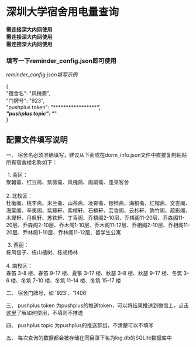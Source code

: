 # 深圳大学宿舍用电量查询

**需连接深大内网使用**  
**需连接深大内网使用**  
**需连接深大内网使用**  

### 填写一下reminder_config.json即可使用

*reminder_config.json填写示例*  
  
{  
    "宿舍名": "风槐斋",  
    "门牌号": "923",  
    "pushplus token": "********************",  
    "pushplus topic": "***"  
}  


## 配置文件填写说明

一、 宿舍名必须准确填写，建议从下面或在dorm_info.json文件中直接复制粘贴
	所有宿舍楼名称如下：

​	1. 斋区：  
​		聚翰斋、红豆斋、紫薇斋、风槐斋、雨鹃斋、蓬莱客舍  
​  
​	2. 北校区：  
​		杜衡阁、桃李斋、米兰斋、山茶斋、凌霄斋、银桦斋、海桐斋、红榴斋、文杏阁、海棠阁、辛夷阁、紫藤轩、紫檀轩、石楠轩、芸香阁、云杉轩、韵竹阁、疏影阁、木犀轩、丹枫轩、苏铁轩、丁香阁、乔梧阁2-10层、乔梧阁11-20层、乔森阁11-20层、乔森阁2-10层、乔木阁1-10层、乔木阁11-12层、乔相阁2-10层、乔相阁11-20层、乔林阁1-10层、乔林阁11-12层、留学生公寓  
  
​	3. 西丽：  
​		栋风信子、栋山楂树、栋胡杨林  
​  
​	4. 南校区：  
​		春笛 3-8 楼、春笛 9-17 楼、夏筝 3-17 楼、秋瑟 3-8 楼、秋瑟 9-17 楼、冬筑 3-6 楼、冬筑 7-10 楼、冬筑 11-14 楼、冬筑 15-17 楼  
  
二、 宿舍门牌号，如 '923'、'1406'

三、 pushplus token 为pushplus的推送token，可以将结果推送到微信上，点击[这里](pushplus.plus)了解如何使用，不填则不推送

四、 pushplus topic 为pushplus的推送群组，不清楚可以不填写

五、 每次查询的数据都会被存储在同目录下名为log.db的SQLite数据库中